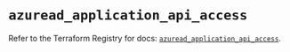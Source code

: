 # `azuread_application_api_access`

Refer to the Terraform Registry for docs: [`azuread_application_api_access`](https://registry.terraform.io/providers/hashicorp/azuread/3.0.2/docs/resources/application_api_access).
